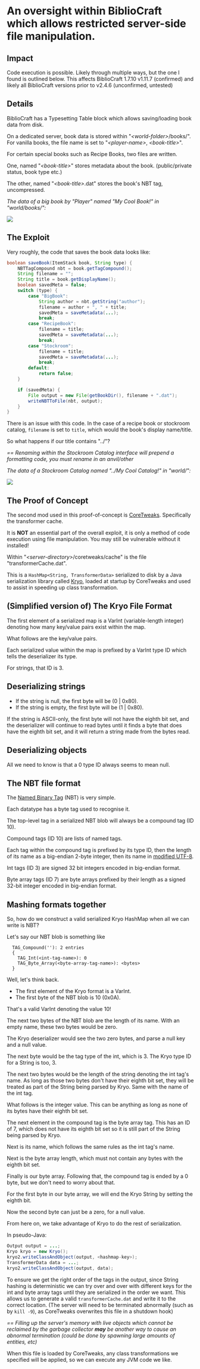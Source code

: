 # An oversight within BiblioCraft which allows restricted server-side file manipulation.



## Impact
Code execution is possible. Likely through multiple ways, but the one I found is outlined below.
This affects BiblioCraft 1.7.10 v1.11.7 (confirmed) and likely all BiblioCraft versions prior to v2.4.6 (unconfirmed, untested)


## Details
BiblioCraft has a Typesetting Table block which allows saving/loading book data from disk.

On a dedicated server, book data is stored within "*\<world-folder\>*/books/".
For vanilla books, the file name is set to "*\<player-name\>*, *\<book-title\>*".

For certain special books such as Recipe Books, two files are written.

One, named "*\<book-title\>*" stores metadata about the book. (public/private status, book type etc.)

The other, named "*\<book-title\>*.dat" stores the book's NBT tag, uncompressed.

*The data of a big book by "Player" named "My Cool Book!" in "world/books/":*

![](screenshot1.png)


## The Exploit
Very roughly, the code that saves the book data looks like:
```java
boolean saveBook(ItemStack book, String type) {
    NBTTagCompound nbt = book.getTagCompound();
    String filename = "";
    String title = book.getDisplayName();
    boolean savedMeta = false;
    switch (type) {
        case "BigBook":
            String author = nbt.getString("author");
            filename = author + ", " + title;
            savedMeta = saveMetadata(...);
            break; 
        case "RecipeBook":
            filename = title;
            savedMeta = saveMetadata(...);
            break;
        case "Stockroom":
            filename = title;
            savedMeta = saveMetadata(...);
            break;
        default:
            return false;
    }

    if (savedMeta) {
        File output = new File(getBookDir(), filename + ".dat");
        writeNBTToFile(nbt, output);
    }
}
```

There is an issue with this code.
In the case of a recipe book or stockroom catalog, `filename` is set to `title`, which would the book's display name/title.

So what happens if our title contains "../"?

*== Renaming within the Stockroom Catalog interface will prepend a formatting code, you must rename in an anvil/other*


*The data of a Stockroom Catalog named "../My Cool Catalog!" in "world/":*

![](screenshot2.png)

## The Proof of Concept

The second mod used in this proof-of-concept is [CoreTweaks](https://github.com/makamys/CoreTweaks). Specifically the transformer cache.

It is **NOT** an essential part of the overall exploit, it is only a method of code execution using file manipulation. You may still be vulnerable without it installed!


Within "*\<server-directory\>*/coretweaks/cache" is the file "transformerCache.dat".

This is a `HashMap<String, TransformerData>` serialized to disk by a Java serialization library called [Kryo](https://github.com/EsotericSoftware/kryo), loaded at startup by CoreTweaks and used to assist in speeding up class transformation.


## (Simplified version of) The Kryo File Format

The first element of a serialized map is a VarInt (variable-length integer) denoting how many key/value pairs exist within the map.

What follows are the key/value pairs.

Each serialized value within the map is prefixed by a VarInt type ID which tells the deserializer its type.

For strings, that ID is 3.  



## Deserializing strings
* If the string is null, the first byte will be (0 | 0x80).
* If the string is empty, the first byte will be (1 | 0x80).

If the string is ASCII-only, the first byte will not have the eighth bit set, and the deserializer will continue to read bytes until it finds a byte that does have the eighth bit set, and it will return a string made from the bytes read.

## Deserializing objects

All we need to know is that a 0 type ID always seems to mean null.

## The NBT file format

The [Named Binary Tag](https://wiki.vg/NBT) (NBT) is very simple.

Each datatype has a byte tag used to recognise it.

The top-level tag in a serialized NBT blob will always be a compound tag (ID 10). 

Compound tags (ID 10) are lists of named tags.

Each tag within the compound tag is prefixed by its type ID, then the length of its name as a big-endian 2-byte integer, then its name in [modified UTF-8](https://docs.oracle.com/javase/8/docs/api/java/io/DataInput.html#modified-utf-8).

Int tags (ID 3) are signed 32 bit integers encoded in big-endian format.

Byte array tags (ID 7) are byte arrays prefixed by their length as a signed 32-bit integer encoded in big-endian format.


## Mashing formats together

So, how do we construct a valid serialized Kryo HashMap when all we can write is NBT?

Let's say our NBT blob is something like
```
  TAG_Compound(''): 2 entries
  {
    TAG_Int(<int-tag-name>): 0
    TAG_Byte_Array(<byte-array-tag-name>): <bytes>
  }

```


Well, let's think back.

* The first element of the Kryo format is a VarInt.
* The first byte of the NBT blob is 10 (0x0A).

That's a valid VarInt denoting the value 10!

The next two bytes of the NBT blob are the length of its name. With an empty name, these two bytes would be zero.


The Kryo deserializer would see the two zero bytes, and parse a null key and a null value.


The next byte would be the tag type of the int, which is 3. The Kryo type ID for a String is too, 3.

The next two bytes would be the length of the string denoting the int tag's name. As long as those two bytes don't have their eighth bit set, they will be treated as part of the String being parsed by Kryo. Same with the name of the int tag.

What follows is the integer value. This can be anything as long as none of its bytes have their eighth bit set.

The next element in the compound tag is the byte array tag. This has an ID of 7, which does not have its eighth bit set so it is still part of the String being parsed by Kryo.

Next is its name, which follows the same rules as the int tag's name.

Next is the byte array length, which must not contain any bytes with the eighth bit set.

Finally is our byte array. Following that, the compound tag is ended by a 0 byte, but we don't need to worry about that.

For the first byte in our byte array, we will end the Kryo String by setting the eighth bit.

Now the second byte can just be a zero, for a null value.

From here on, we take advantage of Kryo to do the rest of serialization.

In pseudo-Java:
```java
Output output = ...;
Kryo kryo = new Kryo();
kryo2.writeClassAndObject(output, <hashmap-key>);
TransformerData data = ...;
kryo2.writeClassAndObject(output, data);
```

To ensure we get the right order of the tags in the output, since String hashing is deterministic we can try over and over with different keys for the int and byte array tags until they are serialized in the order we want. This allows us to generate a valid `transformerCache.dat` and write it to the correct location. (The server will need to be terminated abnormally (such as by `kill -9`), as CoreTweaks overwrites this file in a shutdown hook)

*== Filling up the server's memory with live objects which cannot be reclaimed by the garbage collector ***may*** be another way to cause an abnormal termination (could be done by spawning large amounts of entities, etc)*


When this file is loaded by CoreTweaks, any class transformations we specified will be applied, so we can execute any JVM code we like.
